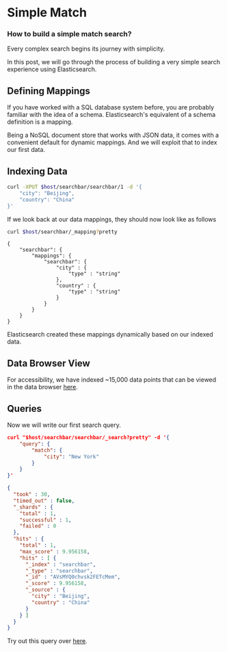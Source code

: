 # Simple Match

### How to build a simple match search?

Every complex search begins its journey with simplicity.

In this post, we will go through the process of building a very simple search experience using Elasticsearch.

## Defining Mappings

If you have worked with a SQL database system before, you are probably familiar with the idea of a schema. Elasticsearch's equivalent of a schema definition is a mapping.

Being a NoSQL document store that works with JSON data, it comes with a convenient default for dynamic mappings. And we will exploit that to index our first data.

## Indexing Data

```bash
curl -XPUT $host/searchbar/searchbar/1 -d '{
	"city": "Beijing",
	"country": "China"
}'
```

If we look back at our data mappings, they should now look like as follows

```bash
curl $host/searchbar/_mapping?pretty
```

```
{
	"searchbar": {
		"mappings": {
			"searchbar": {
				"city" : {
					"type" : "string"
				},
				"country" : {
					"type" : "string"
				}
			}
		}
	}
}
```

Elasticsearch created these mappings dynamically based on our indexed data.

## Data Browser View

For accessibility, we have indexed ~15,000 data points that can be viewed in the data browser [here](https://opensource.appbase.io/dejavu/live/#?input_state=XQAAAALGAAAAAAAAAAA9iIqnY-B2BnTZGEQz6wkFsf75RGH_jHaI0iFldVUA8qAu_IuFdCiPbQoJXhucJFD7Tx0dCbrMnss3gpLkoGLSlzMWr0Rs78QzD1cInlCxvWqSgdLhvpBcAJW68g0Vhcn0xKzkLHaOzsy68EPdXOYucCl6c8hMMRGu3y4dlzbBXn60r5lbWVcwldsd4kUXc8NRk6kGMuYbn4Qx47XYODZCQPz6_vsDAwA).

## Queries

Now we will write our first search query.

```json
curl "$host/searchbar/searchbar/_search?pretty" -d '{
	"query": {
		"match": {
			"city": "New York"
		}
	}
}'
```


```json
{
  "took" : 30,
  "timed_out" : false,
  "_shards" : {
    "total" : 1,
    "successful" : 1,
    "failed" : 0
  },
  "hits" : {
    "total" : 1,
    "max_score" : 9.956158,
    "hits" : [ {
      "_index" : "searchbar",
      "_type" : "searchbar",
      "_id" : "AVsMYQ0chvsk2FETcMem",
      "_score" : 9.956158,
      "_source" : {
        "city" : "Beijing",
        "country" : "China"
      }
    } ]
  }
}
```
Try out this query over [here](appbaseio.github.io/mirage/#?input_state=XQAAAALDBQAAAAAAAAA9iIhnNAWbsswtYjeQNZkpzQK4_mOzUeDpWmHIOnFYWKnjL6-LioSaiwWbKm_OIbIe7ew9C3YQvvSfy-iE0mJ3iUHlS7SxqW4Kfd54TO7SG1hbWbzeo-WSJR46OsqZykOAMwSirRgXpSq5OMBdelMP92rD8WwuEem48-PmehVw-xj9TrrjLdB6QMZ24tgkCj4S8wY4NKZdxnxGJNXHDAiW8CYZ41X_QLVWCkTCtI9soPwJzqCRAE57BJ3eXhcn_e98cm9ym9LyFbfx47JbGMzG-tP4rUljRT-KX0718OJLlPpfWKCUEm56T4kKUyQOIctFML4vd7nbIlNF_HVJf5XthjNmb9bDIZNHNbNitJK5Jn8e2EUlnz479qDBkGPUlTsmLIT7nVfXmBJdSLZ31XFe2BBUJrzKzKu0iHOJNHykD1wPyIC2MmkglG9qmC2SI2bInT4qLUhCFn1GTviO-1iAqhBzz2X8_JNCYZgCmunyXfwPwKioUdz3rOon1QKhKRcNW5ch9W2Bb5dQfRIpm8di3LIGPJ2UCwFHByI4IRXg6qCcmbVhSP43kCAxZrkuAz5PPF9avMk1BEprQN7wCpWOv5rWseLUe1bbyjFw61F71Fa-ciqEr5t84DJw4wkL7jk5FQkIpjq1CUxzIjt63aR7BZZQDRoRcQZj-oyGgV1-ai0BgkrD_och1Q). 
